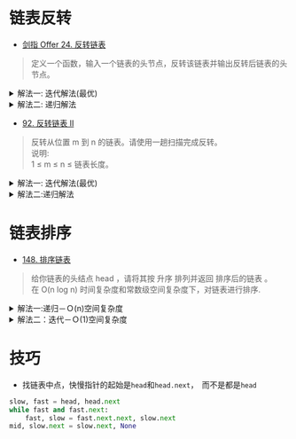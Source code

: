 # 链表反转
- [剑指 Offer 24. 反转链表](https://leetcode-cn.com/problems/fan-zhuan-lian-biao-lcof/)
> 定义一个函数，输入一个链表的头节点，反转该链表并输出反转后链表的头节点。
<details>
    <summary>解法一: 迭代解法(最优)</summary>
    
```python
class Solution:
    def reverseList(self, head: ListNode) -> ListNode:
        pre = None
        cur = head
        while cur:
            tmp = cur.next
            cur.next = pre
            pre = cur
            cur = tmp
        return pre
```
</details>

<details>
    <summary>解法二: 递归解法</summary>
    
```python
class Solution:
    def reverseList(self, head: ListNode) -> ListNode:
        if not head or not head.next:
            return head
        last = self.reverseList(head.next)
        head.next.next = head
        head.next = None
        return last
```
</details>

- [92. 反转链表 II](https://leetcode-cn.com/problems/reverse-linked-list-ii/)
> 反转从位置 m 到 n 的链表。请使用一趟扫描完成反转。    
说明:   
1 ≤ m ≤ n ≤ 链表长度。

<details>
    <summary>解法一: 迭代解法(最优)</summary>
    
```python
class Solution:
    def reverseBetween(self, head: ListNode, m: int, n: int) -> ListNode:
        # 因为m可能为1， 头结点也在反转里面，故需要dummy
        dummy = ListNode(-1)
        dummy.next = head
        pre, cur = dummy, head
        n -= m
        while m != 1:
            pre, cur = cur, cur.next
            m -= 1
        # 左边m处断开的两头
        l1, l2 = pre, cur
        while n != -1:
            tmp = cur.next
            cur.next = pre
            pre = cur
            cur = tmp
            n -= 1
        # 右边n处断开的两处
        r1, r2 = pre, cur
        # m-n段反转，m处和n处的节点指向改变
        l1.next, l2.next = r1, r2
        return dummy.next
```
</details>


<details>
    <summary>解法二:递归解法</summary>
    
```python
class Solution:
    successor = None

    def reverseBetween(self, head: ListNode, m: int, n: int) -> ListNode:
        if m == 1:
            return self.reverseN(head, n)
        head.next = self.reverseBetween(head.next, m - 1, n - 1)
        return head
    
    def reverseN(self, head, n):
        if n == 1:
            self.successor = head.next
            return head
        last = self.reverseN(head.next, n - 1)
        head.next.next = head
        head.next = self.successor
        return last
```
</details>

# 链表排序
- [148. 排序链表](https://leetcode-cn.com/problems/sort-list/)
> 给你链表的头结点 head ，请将其按 升序 排列并返回 排序后的链表 。     
在 O(n log n) 时间复杂度和常数级空间复杂度下，对链表进行排序.


<details>
    <summary>解法一:递归－Ｏ(n)空间复杂度</summary>
    
```python
class Solution:
    def sortList(self, head: ListNode) -> ListNode:
        if not head or not head.next:
            return head
        slow, fast = head, head.next
        while fast and fast.next:
            slow, fast = slow.next, fast.next.next
        mid, slow.next = slow.next, None
        left = self.sortList(head)
        right = self.sortList(mid)
        dummy = node = ListNode(-1)
        while left and right:
            if left.val < right.val:
                node.next = left
                left = left.next
            else:
                node.next = right
                right = right.next
            node = node.next
        node.next = left if left else right
        return dummy.next
```
</details>


<details>
    <summary>解法二：迭代－Ｏ(1)空间复杂度</summary>
    
```python
class Solution:
    def sortList(self, head: ListNode) -> ListNode:
        # 第一步：　链表长度
        node = head
        length = 0
        while node:
            node = node.next
            length += 1
        
        dummy = ListNode(-1)
        dummy.next = head
        intv = 1
        # 第二步: 一共log(length)个周期(迭代轮询),每个周期都是轮询整个链表
        while intv < length:
            pre, h = dummy, dummy.next
            # 第三步: 在当前长度为intv的轮询周期
            while h:
                h1, i = h, intv                             # h1, h2分别是待比较的左右子链的头结点
                while h and i:
                    h = h.next
                    i -= 1
                if i:                                       # h=None, i>0, 说明只有一个子链, 右子链为空
                    break
                h2, i = h, intv
                while h and i:
                    h = h.next
                    i -= 1
                l1, l2 = intv, intv - i                     # 左子链为2的整数次幂(比如2^k), 右边则比2^k小一点,小i
                while l1 and l2:                            # 合并两个有序链表
                    if h1.val < h2.val:
                        pre.next = h1
                        h1 = h1.next
                        l1 -= 1
                    else:
                        pre.next = h2
                        h2 = h2.next
                        l2 -= 1
                    pre = pre.next
                pre.next = h1 if l1 else h2
                while l1 > 0 or l2 > 0:                     # h1或者h2还有剩下的部分,pre不在剩下部分的尾部
                    pre = pre.next                          # ,需要移动到尾部
                    l1, l2 = l1 - 1, l2 - 1                 # l1, l2同时减少,其中有一个必然为负,但是它没有意义,所以无影响
                pre.next = h                                # 当前轮次合并完成, 接着开始后面的一对左右子链
            intv <<= 1                                      # 下一个子链的最大长度加倍

        return dummy.next
```
</details>


# 技巧
- 找链表中点，快慢指针的起始是`head`和`head.next`，　而不是都是`head`
```python
slow, fast = head, head.next
while fast and fast.next:
    fast, slow = fast.next.next, slow.next
mid, slow.next = slow.next, None
```
